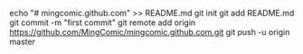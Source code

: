 echo "# mingcomic.github.com" >> README.md
git init
git add README.md
git commit -m "first commit"
git remote add origin https://github.com/MingComic/mingcomic.github.com.git
git push -u origin master
